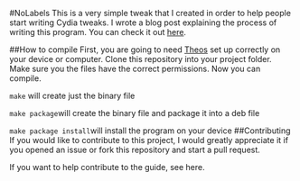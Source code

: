 #NoLabels
This is a very simple tweak that I created in order to help people start writing Cydia tweaks. I wrote a blog post explaining the process of writing this program. You can check it out [here](https://blog.melone.co/intro-to-cydia-development).

##How to compile
First, you are going to need [Theos](https://github.com/kirb/theos) set up correctly on your device or computer. Clone this repository into your project folder. Make sure you the files have the correct permissions. Now you can compile.

`make` will create just the binary file

`make package`will create the binary file and package it into a deb file

`make package install`will install the program on your device
##Contributing 
If you would like to contribute to this project, I would greatly appreciate it if you opened an issue or fork this repository and start a pull request.

If you want to help contribute to the guide, see here.
